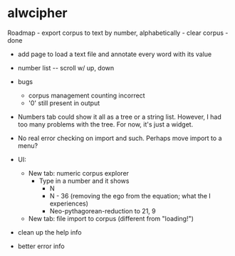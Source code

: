 # alwcipher

Roadmap
    - export corpus to text by number, alphabetically
    - clear corpus - done
- add page to load a text file and annotate every word with its value
- number list -- scroll w/ up, down
- bugs
    - corpus management counting incorrect
    - '0' still present in output

- Numbers tab could show it all as a tree or a string list. However, I had too many problems with the tree. For now, it's just a widget.
- No real error checking on import and such. Perhaps move import to a menu?
- UI:
    - New tab: numeric corpus explorer
        - Type in a number and it shows
            - N
            - N - 36 (removing the ego from the equation; what the I experiences)
            - Neo-pythagorean-reduction to 21, 9
    - New tab: file import to corpus (different from "loading!")
- clean up the help info
- better error info
